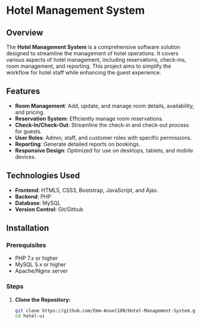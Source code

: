 
# Hotel Management System

## Overview

The **Hotel Management System** is a comprehensive software solution designed to streamline the management of hotel operations. It covers various aspects of hotel management, including reservations, check-ins, room management, and reporting. This project aims to simplify the workflow for hotel staff while enhancing the guest experience.

## Features

- **Room Management**: Add, update, and manage room details, availability, and pricing.
- **Reservation System**: Efficiently manage room reservations.
- **Check-In/Check-Out**: Streamline the check-in and check-out process for guests.
- **User Roles**: Admin, staff, and customer roles with specific permissions.
- **Reporting**: Generate detailed reports on bookings.
- **Responsive Design**: Optimized for use on desktops, tablets, and mobile devices.

## Technologies Used

- **Frontend**: HTML5, CSS3,  Bootstrap, JavaScript, and Ajax.
- **Backend**: PHP
- **Database**: MySQL
- **Version Control**: Git/Github

## Installation

### Prerequisites

- PHP 7.x or higher
- MySQL 5.x or higher
- Apache/Nginx server

### Steps

1. **Clone the Repository:**
   ```bash
   git clone https://github.com/Emm-Anuel100/Hotel-Management-System.git
   cd hotel-ui 
   ```


